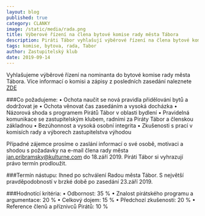 ```yaml
---
layout: blog
published: true
category: CLANKY
image: /static/media/rada.png
title: Výberové řízení na člena bytové komise rady města Tábora
description: Piráti Tábor vyhlašují výběrové řízení na člena bytové komise rady města Tábora
tags: komise, bytova, rada, Tabor
author: Zastupitelský klub
date: 2019-09-14
---
```


Vyhlašujeme výběrové řízení na nominanta do bytové komise rady města Tábora. Více informací o komisi a zápisy z posledních zasedání naleznete [ZDE](http://www.taborcz.eu/komise-bytova/ds-3273)  

###Co požadujeme:
•	Ochota naučit se nová pravidla přidělování bytů a dodržovat je
•	Ochota věnovat čas zasedáním a vysoká docházka
•	Názorová shoda s programem Pirátů Tábor v oblasti bydlení
•	Pravidelná komunikace se zastupitelským klubem, radními za Piráty Tábor a členskou základnou
•	Bezúhonnost a vysoká osobní integrita
•	Zkušenosti s prací v komisích rady a výborech zastupitelstva výhodou

Případné zájemce prosíme o zaslání informací o své osobě, motivaci a shodou s požadavky na e-mail člena rady města jan.pribramsky@kulturne.com do 18.září 2019. Piráti Tábor si vyhrazují právo termín prodloužit.

###Termín nástupu:
Ihned po schválení Radou města Tábor. S největší pravděpodobností v brzké době po zasedání 23.září 2019.

###Hodnotící kritéria:
•	Odbornost: 35 %
•	Znalost pirátského programu a argumentace: 20 %
•	Celkový dojem: 15 %
•	Předchozí zkušenosti: 20 %
•	Reference členů a příznivců Pirátů: 10 %



